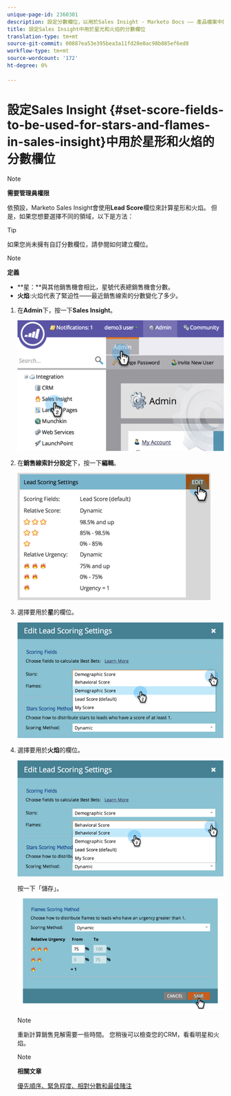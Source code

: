 ```yaml
---
unique-page-id: 2360301
description: 設定分數欄位，以用於Sales Insight - Marketo Docs —— 產品檔案中的明星和火焰
title: 設定Sales Insight中用於星光和火焰的分數欄位
translation-type: tm+mt
source-git-commit: 00887ea53e395bea3a11fd28e0ac98b085ef6ed8
workflow-type: tm+mt
source-wordcount: '172'
ht-degree: 0%

---
```



# 設定Sales Insight {#set-score-fields-to-be-used-for-stars-and-flames-in-sales-insight}中用於星形和火焰的分數欄位

>[!NOTE]
>
>**需要管理員權限**

依預設，Marketo Sales Insight會使用&#x200B;**Lead Score**&#x200B;欄位來計算星形和火焰。 但是，如果您想要選擇不同的領域，以下是方法：

>[!TIP]
>
>如果您尚未擁有自訂分數欄位，請參閱如何建立[](../../../../../product-docs/administration/field-management/create-a-custom-field-in-marketo.md)欄位。

>[!NOTE]
>
>**定義**
>
>* **星：**與其他銷售機會相比，星號代表總銷售機會分數。
>* **火焰**:火焰代表了緊迫性——最近銷售線索的分數變化了多少。

>



1. 在&#x200B;**Admin**&#x200B;下，按一下&#x200B;**Sales Insight**。

   ![](assets/image2014-9-16-13-3a27-3a19.png)

1. 在&#x200B;**銷售線索計分設定**&#x200B;下，按一下&#x200B;**編輯**。

   ![](assets/image2014-9-16-13-3a27-3a33.png)

1. 選擇要用於&#x200B;**星**&#x200B;的欄位。

   ![](assets/image2014-9-16-13-3a27-3a45.png)

1. 選擇要用於&#x200B;**火焰**&#x200B;的欄位。

   ![](assets/image2014-9-16-13-3a28-3a1.png)

   按一下「儲存」。
   ![](assets/image2014-9-16-13-3a28-3a18.png)

   >[!NOTE]
   >
   >重新計算銷售見解需要一些時間。 您稍後可以檢查您的CRM，看看明星和火焰。

   >[!NOTE]
   >
   >**相關文章**
   >
   >
   >[優先順序、緊急程度、相對分數和最佳賭注](priority-urgency-relative-score-and-best-bets.md)

